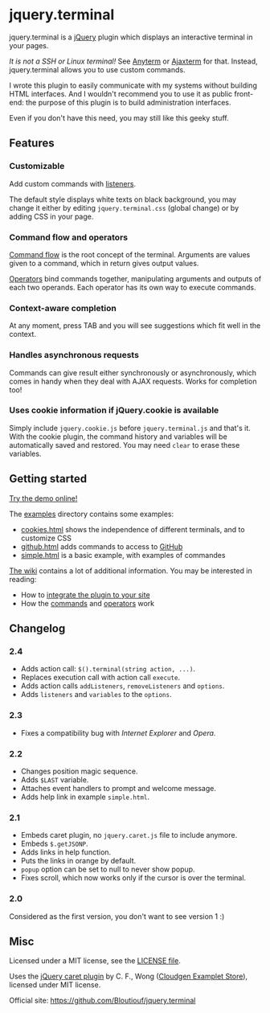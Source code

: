 jquery.terminal
===============

jquery.terminal is a [jQuery](http://jquery.com/) plugin which displays an interactive terminal in your pages.

*It is not a SSH or Linux terminal!* See [Anyterm](http://anyterm.org/) or [Ajaxterm](https://github.com/antonylesuisse/qweb) for that. Instead, jquery.terminal allows you to use custom commands.

I wrote this plugin to easily communicate with my systems without building HTML interfaces. And I wouldn't recommend you to use it as public front-end: the purpose of this plugin is to build administration interfaces.

Even if you don't have this need, you may still like this geeky stuff.

Features
--------

### Customizable

Add custom commands with [listeners](https://github.com/Bloutiouf/jquery.terminal/wiki/Listeners).

The default style displays white texts on black background, you may change it either by editing `jquery.terminal.css` (global change) or by adding CSS in your page. 

### Command flow and operators

[Command flow](https://github.com/Bloutiouf/jquery.terminal/wiki/Command-flow) is the root concept of the terminal. Arguments are values given to a command, which in return gives output values.

[Operators](https://github.com/Bloutiouf/jquery.terminal/wiki/Operators) bind commands together, manipulating arguments and outputs of each two operands. Each operator has its own way to execute commands.

### Context-aware completion

At any moment, press TAB and you will see suggestions which fit well in the context.

### Handles asynchronous requests

Commands can give result either synchronously or asynchronously, which comes in handy when they deal with AJAX requests. Works for completion too!

### Uses cookie information if jQuery.cookie is available

Simply include `jquery.cookie.js` before `jquery.terminal.js` and that's it. With the cookie plugin, the command history and variables will be automatically saved and restored. You may need `clear` to erase these variables.

Getting started
---------------

[Try the demo online!](http://bloutiouf.github.com/jquery.terminal)

The [examples](https://github.com/Bloutiouf/jquery.terminal/blob/master/examples) directory contains some examples:

* [cookies.html](https://github.com/Bloutiouf/jquery.terminal/blob/master/examples/cookies.html) shows the independence of different terminals, and to customize CSS
* [github.html](https://github.com/Bloutiouf/jquery.terminal/blob/master/examples/github.html) adds commands to access to [GitHub](https://github.com/)
* [simple.html](https://github.com/Bloutiouf/jquery.terminal/blob/master/examples/simple.html) is a basic example, with examples of commandes

[The wiki](https://github.com/Bloutiouf/jquery.terminal/wiki) contains a lot of additional information. You may be interested in reading:

* How to [integrate the plugin to your site](https://github.com/Bloutiouf/jquery.terminal/wiki/Usage)
* How the [commands](https://github.com/Bloutiouf/jquery.terminal/wiki/Command-flow) and [operators](https://github.com/Bloutiouf/jquery.terminal/wiki/Operators) work

Changelog
---------

### 2.4

* Adds action call: `$().terminal(string action, ...)`.
* Replaces execution call with action call `execute`.
* Adds action calls `addListeners`, `removeListeners` and `options`.
* Adds `listeners` and `variables` to the `options`.

### 2.3

* Fixes a compatibility bug with *Internet Explorer* and *Opera*.

### 2.2

* Changes position magic sequence.
* Adds `$LAST` variable.
* Attaches event handlers to prompt and welcome message.
* Adds help link in example `simple.html`.

### 2.1

* Embeds caret plugin, no `jquery.caret.js` file to include anymore.
* Embeds `$.getJSONP`.
* Adds links in help function.
* Puts the links in orange by default.
* `popup` option can be set to null to never show popup.
* Fixes scroll, which now works only if the cursor is over the terminal.

### 2.0

Considered as the first version, you don't want to see version 1 :)

Misc
----

Licensed under a MIT license, see the [LICENSE file](https://github.com/Bloutiouf/jquery.terminal/blob/master/LICENSE).

Uses the [jQuery caret plugin](http://code.google.com/p/jcaret/) by C. F., Wong ([Cloudgen Examplet Store](http://cloudgen.w0ng.hk)), licensed under MIT license.

Official site: https://github.com/Bloutiouf/jquery.terminal
